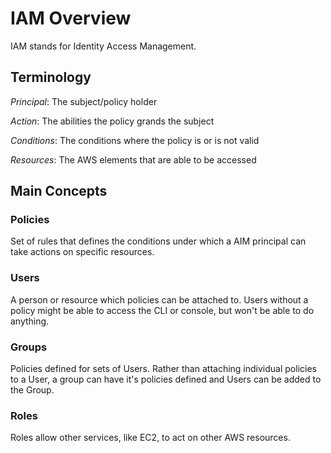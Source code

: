 # IAM Overview

IAM stands for Identity Access Management.

## Terminology

*Principal*: The subject/policy holder

*Action*: The abilities the policy grands the subject

*Conditions*: The conditions where the policy is or is not valid

*Resources*: The AWS elements that are able to be accessed 

## Main Concepts 

### Policies 

Set of rules that defines the conditions under which a AIM principal can
take actions on specific resources.

### Users

A person or resource which policies can be attached to.
Users without a policy might be able to access the CLI or console, but won't be
able to do anything.

### Groups

Policies defined for sets of Users. Rather than attaching individual policies to
a User, a group can have it's policies defined and Users can be added to the
Group.

### Roles

Roles allow other services, like EC2, to act on other AWS resources. 

